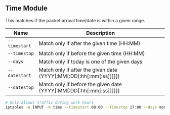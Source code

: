 ## Time Module

This matches if the packet arrival time/date is within a given range.

|Name|Description|
|-|-|
|`--timestart`|Match only if after the given time (HH:MM)|
|`--timestop`|Match only if before the given time (HH:MM)|
|`--days`|Match only if today is one of the given days|
|`--datestart`|Match only if after the given date (YYYY[:MM[:DD[:hh[:mm[:ss]]]]])|
|`--datestop`|Match only if before the given date (YYYY[:MM[:DD[:hh[:mm[:ss]]]]])|

```bash
# Only allows traffic during work hours
iptables -A INPUT -m time --timestart 08:00 --timestop 17:00 --days mon,tue,wed,thu,fri -j ACCEPT
```